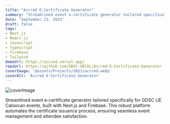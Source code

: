 ```yaml
---
title: "Accred E-Certificate Generator"
summary: "Streamlined event e-certificate generator tailored specifically for GDSC UE Caloocan events, built with Next.js and Firebase. This robust platform automates the certificate issuance process, ensuring seamless event management and attendee satisfaction."
date: "September 23, 2023"
draft: false
tags:
- Next.js
- React.js
- Javascript
- Typescript
- Firebase
- Tailwind
demoUrl: https://accred.vercel.app/
repoUrl: https://github.com/GDSC-UECAL/Accred-E-Certificate-Generator
coverImage: '@assets/Projects/2023/accred.webp'
coverAlt: 'Accred E-Certificate Generator'
---
```


![coverImage](@assets/Projects/2023/accred.webp)

Streamlined event e-certificate generator tailored specifically for GDSC UE Caloocan events, built with Next.js and Firebase. This robust platform automates the certificate issuance process, ensuring seamless event management and attendee satisfaction.
